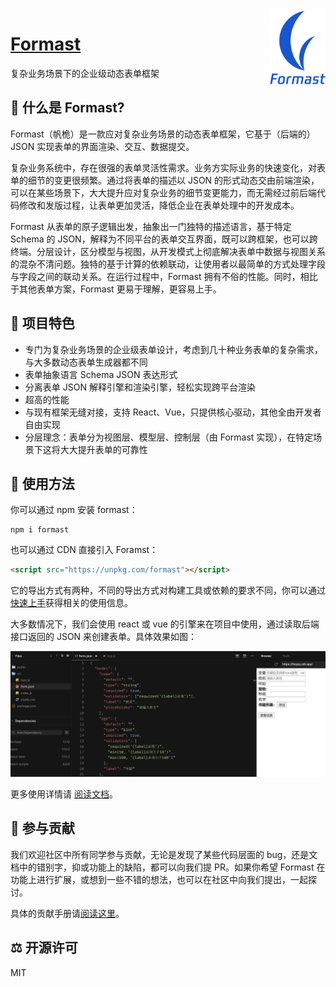 <img src="docs/logo.png" alt="Formast" width="auto" height="120" align="right" />

<h1 align="left"><a href="https://formast.js.org/">Formast</a></h1>

复杂业务场景下的企业级动态表单框架

## :hear_no_evil: 什么是 Formast?

Formast（帆桅）是一款应对复杂业务场景的动态表单框架，它基于（后端的）JSON 实现表单的界面渲染、交互、数据提交。

复杂业务系统中，存在很强的表单灵活性需求。业务方实际业务的快速变化，对表单的细节的变更很频繁。通过将表单的描述以 JSON 的形式动态交由前端渲染，可以在某些场景下，大大提升应对复杂业务的细节变更能力，而无需经过前后端代码修改和发版过程，让表单更加灵活，降低企业在表单处理中的开发成本。

Formast 从表单的原子逻辑出发，抽象出一门独特的描述语言，基于特定 Schema 的 JSON，解释为不同平台的表单交互界面，既可以跨框架，也可以跨终端。分层设计，区分模型与视图，从开发模式上彻底解决表单中数据与视图关系的混杂不清问题。独特的基于计算的依赖联动，让使用者以最简单的方式处理字段与字段之间的联动关系。在运行过程中，Formast 拥有不俗的性能。同时，相比于其他表单方案，Formast 更易于理解，更容易上手。

## :tada: 项目特色

- 专门为复杂业务场景的企业级表单设计，考虑到几十种业务表单的复杂需求，与大多数动态表单生成器都不同
- 表单抽象语言 Schema JSON 表达形式
- 分离表单 JSON 解释引擎和渲染引擎，轻松实现跨平台渲染
- 超高的性能
- 与现有框架无缝对接，支持 React、Vue，只提供核心驱动，其他全由开发者自由实现
- 分层理念：表单分为视图层、模型层、控制层（由 Formast 实现），在特定场景下这将大大提升表单的可靠性

## :book: 使用方法

你可以通过 npm 安装 formast：

```
npm i formast
```

也可以通过 CDN 直接引入 Foramst：

```html
<script src="https://unpkg.com/formast"></script>
```

它的导出方式有两种，不同的导出方式对构建工具或依赖的要求不同，你可以通过[快速上手](https://formast.js.org/#/quick-start)获得相关的使用信息。

大多数情况下，我们会使用 react 或 vue 的引擎来在项目中使用，通过读取后端接口返回的 JSON 来创建表单。具体效果如图：

[![](assets/formast-demo.png)](https://codesandbox.io/s/dazzling-matan-d1c4j)

更多使用详情请 [阅读文档](https://formast.js.org)。

## :camel: 参与贡献

我们欢迎社区中所有同学参与贡献，无论是发现了某些代码层面的 bug，还是文档中的错别字，抑或功能上的缺陷，都可以向我们提 PR。如果你希望 Formast 在功能上进行扩展，或想到一些不错的想法，也可以在社区中向我们提出，一起探讨。

具体的贡献手册请[阅读这里](docs/contribution.md)。
## :balance_scale: 开源许可

MIT
